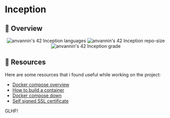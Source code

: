 # Inception

## 📖 Overview

<p align="center">
	<img alt="anvannin's 42 Inception languages" src="https://img.shields.io/github/languages/top/star-child-0/inception?color=red">
	<img alt="anvannin's 42 Inception repo-size" src="https://img.shields.io/github/repo-size/star-child-0/inception?color=green">
	<img alt="anvannin's 42 Inception grade" src="https://img.shields.io/badge/Firenze-%25-success?style-fleat&logo=42">
</p>


## 🔖 Resources

Here are some resources that i found useful while working on the project:

- [Docker compose overview](https://docs.docker.com/compose/reference/)
- [How to build a container](https://docs.docker.com/compose/compose-file/build/)
- [Docker compose down](https://docs.docker.com/reference/cli/docker/compose/down/)
- [Self signed SSL certificate](https://www.virtuozzo.com/application-platform-docs/self-signed-ssl/)

GLHF!
